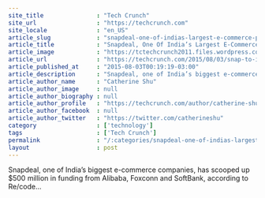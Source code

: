 ```yaml
---
site_title               : "Tech Crunch"
site_url                 : "https://techcrunch.com"
site_locale              : "en_US"
article_slug             : "snapdeal-one-of-indias-largest-e-commerce-players-reportedly-gets-s500m-from-alibaba-foxconn-and-softbank"
article_title            : "Snapdeal, One Of India’s Largest E-Commerce Players, Reportedly Gets $500M From Alibaba, Foxconn And SoftBank"
article_image            : "https://tctechcrunch2011.files.wordpress.com/2015/08/screen-shot-2015-08-03-at-3-15-18-pm.png?w=764&h=400&crop=1"
article_url              : "https://techcrunch.com/2015/08/03/snap-to-it/"
article_published_at     : "2015-08-03T00:19:19-03:00"
article_description      : "Snapdeal, one of India’s biggest e-commerce companies, has scooped up $500 million in funding from Alibaba, Foxconn and SoftBank, according to Re/code..."
article_author_name      : "Catherine Shu"
article_author_image     : null
article_author_biography : null
article_author_profile   : "https://techcrunch.com/author/catherine-shu/"
article_author_facebook  : null
article_author_twitter   : "https://twitter.com/catherineshu"
category                 : ['technology']
tags                     : ['Tech Crunch']
permalink                : "/:categories/snapdeal-one-of-indias-largest-e-commerce-players-reportedly-gets-s500m-from-alibaba-foxconn-and-softbank/"
layout                   : post
---
```


Snapdeal, one of India’s biggest e-commerce companies, has scooped up $500 million in funding from Alibaba, Foxconn and SoftBank, according to Re/code...
